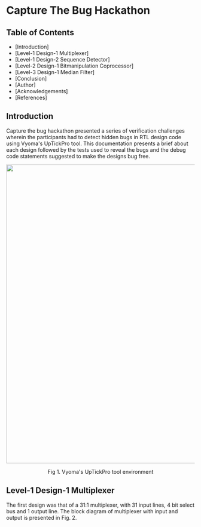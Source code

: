 # Capture The Bug Hackathon
## Table of Contents
- [Introduction]
- [Level-1 Design-1 Multiplexer]
- [Level-1 Design-2 Sequence Detector]
- [Level-2 Design-1 Bitmanipulation Coprocessor]
- [Level-3 Design-1 Median Filter]
- [Conclusion]
- [Author]
- [Acknowledgements]
- [References]

## Introduction

Capture the bug hackathon presented a series of verification challenges wherein the participants had to detect hidden bugs in RTL design code using Vyoma's UpTickPro tool. This documentation presents a brief about each design followed by the tests used to reveal the bugs and the debug code statements suggested to make the designs bug free.

<p align="center">
<img src="https://user-images.githubusercontent.com/41693726/180486647-61d80bc2-6fb7-4a4b-a33e-d8279b0789a0.png"  width="800" >
</p>
<p align="center">
Fig 1. Vyoma's UpTickPro tool environment
</p>

## Level-1 Design-1 Multiplexer

The first design was that of a 31:1 multiplexer, with 31 input lines, 4 bit select bus and 1 output line. The block diagram of multiplexer with input and output is presented in Fig. 2. 


